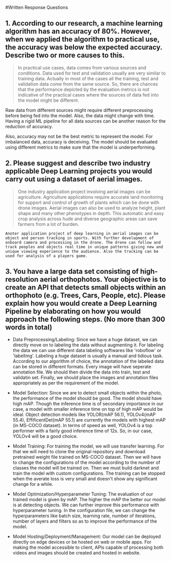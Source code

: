 #Written Response Questions

## 1. According to our research, a machine learning algorithm has an accuracy of 80%. However, when we applied the algorithm to practical use, the accuracy was below the expected accuracy. Describe two or more causes to this.

>In practical use cases, data comes from various sources and conditions. Data used for test and validation usually are very similar to training data. Actually in most of the cases all the training, test and validation data come from the same source. So, there are chances that the performance depicted by the evaluation metrics is not indicative of the practical cases where the sources of data fed into the model might be different.

Raw data from different sources might require different preprocessing before being fed into the model. Also, the data might change with time. Having a rigid ML pipeline for all data sources can be another reason for the reduction of accuracy. 

Also, accuracy may not be the best metric to represent the model. For imbalanced data, accuracy is deceiving. The model should be evaluated using different metrics to make sure that the model is underperforming. 

## 2.  Please suggest and describe two industry applicable Deep Learning projects you would carry out using a dataset of aerial images.

>  One industry application project involving aerial images can be agriculture. Agriculture applications require accurate land monitoring for support and control of growth of plants which can be done with drone images. Aerial images can also be used to analyze height, plant shape and many other phenotypes in depth. This automatic and easy crop analysis across hude and diverse geographic areas can save farmers from a lot of burden.  
	
	Anoter application project of deep learning in aerial images can be object and person tracking in sports. With further development of onboard camera and processing in the drone. The drone can follow and track peoples and objects real time in unique patterns giving new and unique viewing experience to the audience. Also the tracking can be used for analysis of a players game.  


## 3. You have a large data set consisting of high-resolution aerial orthophotos. Your objective is to create an API that detects small objects within an orthophoto (e.g. Trees, Cars, People, etc). Please explain how you would create a Deep Learning Pipeline by elaborating on how you would approach the following steps. (No more than 300 words in total)

- Data Preprocessing/Labeling:
	Since we have a huge dataset, we can directly move on to labeling the data without augmenting it. For labeling the data we can use different data labeling softwares like 'roboflow' or 'labelImg'. Labeling a huge dataset is usually a manual and tidious task. According to our algorithm of choice, the annotation of the labeled data can be stored in different formats. Every image will have seperate annotation file. We should then divide the data into train, test and validatin set. Finally, we should place the images and annotation files appropriately as per the requirement of the model.
	
- Model Selection:
	Since we are to detect small objects within the photo, the performance of the model should be good. The model should have high mAP. Though the inference time is of secondary importance in our case, a model with smaller inference time on top of high mAP would be ideal. Object detection models like YOLOR(mAP 56.1), YOLOv4(mAP 55.4), EffificentDet(mAP 55.1) are currently the models with highest mAP (in MS-COCO dataset). In terms of speed as well, YOLOv4 is a top performer with a fairly good inference time of 12s. So, in our case, YOLOv4 will be a good choice.
	
- Model Training:
	For training the model, we will use transfer learning. For that we will need to clone the original repository and download pretrained weight file trained on MS-COCO dataset. Then we will have to change the configurations of the model according to the number of classes the model will be trained on. Then we must build darknet and train the model with custom configurations. The training can be stopped when the averate loss is very small and doesn't show any significant change for a while.

- Model Optimization/Hyperparameter Tuning:
	The evaluation of our trained model is given by mAP. The higher the mAP the better our model is at detecting objects. We can further improve this performance with hyperparameter tuning. In the configuration file, we can change the hyperparameters like batch size, learning rate, number of iterations, number of layers and filters so as to improve the performance of the model.

- Model Hosting/Deployment/Management:
	Our model can be deployed directly on edge devices or be hosted on web or mobile apps. For making the model accessible to client, APIs capable of processing both videos and images should be created and hosted in website. 
